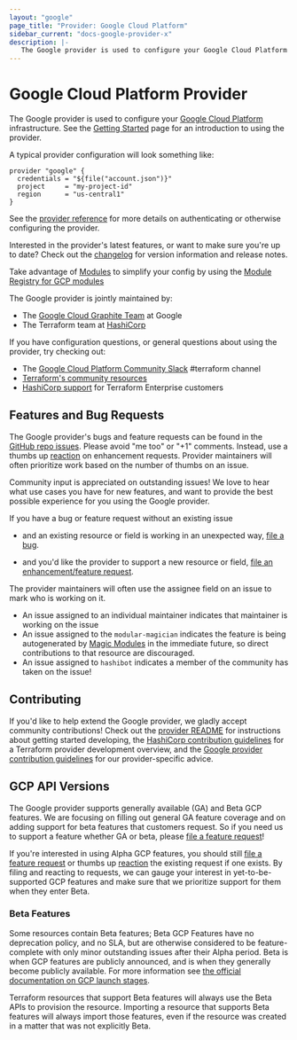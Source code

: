 ```yaml
---
layout: "google"
page_title: "Provider: Google Cloud Platform"
sidebar_current: "docs-google-provider-x"
description: |-
   The Google provider is used to configure your Google Cloud Platform infrastructure
---
```


# Google Cloud Platform Provider

The Google provider is used to configure your [Google Cloud Platform](https://cloud.google.com/) infrastructure. 
See the [Getting Started](/docs/providers/google/getting_started.html) page for an introduction to using the provider.

A typical provider configuration will look something like:

```hcl
provider "google" {
  credentials = "${file("account.json")}"
  project     = "my-project-id"
  region      = "us-central1"
}
```

See the [provider reference](/docs/providers/google/provider_reference.html)
for more details on authenticating or otherwise configuring the provider.

Interested in the provider's latest features, or want to make sure you're up to date?
Check out the [changelog](https://github.com/terraform-providers/terraform-provider-google/blob/master/CHANGELOG.md)
for version information and release notes.

Take advantage of [Modules](https://www.terraform.io/docs/modules/index.html)
to simplify your config by using the [Module Registry for GCP modules](https://registry.terraform.io/browse?provider=google)

The Google provider is jointly maintained by:

* The [Google Cloud Graphite Team](https://cloudplatform.googleblog.com/2017/03/partnering-on-open-source-Google-and-HashiCorp-engineers-on-managing-GCP-infrastructure.html) at Google
* The Terraform team at [HashiCorp](https://www.hashicorp.com/)

If you have configuration questions, or general questions about using the provider, try checking out:

* The [Google Cloud Platform Community Slack](https://gcp-slack.appspot.com/) #terraform channel
* [Terraform's community resources](https://www.terraform.io/docs/extend/community/index.html)
* [HashiCorp support](https://support.hashicorp.com) for Terraform Enterprise customers

## Features and Bug Requests

The Google provider's bugs and feature requests can be found in the [GitHub repo issues](https://github.com/terraform-providers/terraform-provider-google/issues).
Please avoid "me too" or "+1" comments. Instead, use a thumbs up [reaction](https://blog.github.com/2016-03-10-add-reactions-to-pull-requests-issues-and-comments/)
on enhancement requests. Provider maintainers will often prioritize work based on the
number of thumbs on an issue.

Community input is appreciated on outstanding issues! We love to hear what use
cases you have for new features, and want to provide the best possible
experience for you using the Google provider.

If you have a bug or feature request without an existing issue

* and an existing resource or field is working in an unexpected way, [file a bug](https://github.com/terraform-providers/terraform-provider-google/issues/new?template=bug.md).

* and you'd like the provider to support a new resource or field, [file an enhancement/feature request](https://github.com/terraform-providers/terraform-provider-google/issues/new?template=enhancement.md).

The provider maintainers will often use the assignee field on an issue to mark
who is working on it.

* An issue assigned to an individual maintainer indicates that maintainer is working
on the issue
* An issue assigned to the `modular-magician` indicates the feature is being
autogenerated by [Magic Modules](https://github.com/GoogleCloudPlatform/magic-modules)
in the immediate future, so direct contributions to that resource are discouraged.
* An issue assigned to `hashibot` indicates a member of the community has taken on
the issue!

## Contributing

If you'd like to help extend the Google provider, we gladly accept community
contributions! Check out the [provider README](https://github.com/terraform-providers/terraform-provider-google)
for instructions about getting started developing, the [HashiCorp contribution guidelines](https://github.com/hashicorp/terraform/blob/master/.github/CONTRIBUTING.md)
for a Terraform provider development overview, and the [Google provider contribution guidelines](https://github.com/terraform-providers/terraform-provider-google/blob/master/.github/CONTRIBUTING.md)
for our provider-specific advice.

## GCP API Versions

The Google provider supports generally available (GA) and Beta GCP features. We
are focusing on filling out general GA feature coverage and on adding support
for beta features that customers request. So if you need us to support a feature
whether GA or beta, please [file a feature request](https://github.com/terraform-providers/terraform-provider-google/issues/new?template=enhancement.md)!

If you're interested in using Alpha GCP features, you should still [file a feature request](https://github.com/terraform-providers/terraform-provider-google/issues/new?template=enhancement.md)
or thumbs up [reaction](https://blog.github.com/2016-03-10-add-reactions-to-pull-requests-issues-and-comments/)
the existing request if one exists. By filing and reacting to requests, we can
gauge your interest in yet-to-be-supported GCP features and make sure that we
prioritize support for them when they enter Beta.

### Beta Features
Some resources contain Beta features; Beta GCP Features have no
deprecation policy, and no SLA, but are otherwise considered to be feature-complete
with only minor outstanding issues after their Alpha period. Beta is when GCP
features are publicly announced, and is when they generally become publicly
available. For more information see [the official documentation on GCP launch stages](https://cloud.google.com/terms/launch-stages).

Terraform resources that support Beta features will always use the Beta APIs to provision
the resource. Importing a resource that supports Beta features will always import those
features, even if the resource was created in a matter that was not explicitly Beta.
